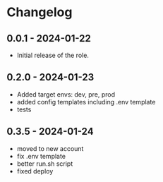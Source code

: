 # Changelog

## 0.0.1 - 2024-01-22
- Initial release of the role.

## 0.2.0 - 2024-01-23
- Added target envs: dev, pre, prod
- added config templates including .env template
- tests

## 0.3.5 - 2024-01-24
 - moved to new account
 - fix .env template
 - better run.sh script
 - fixed deploy